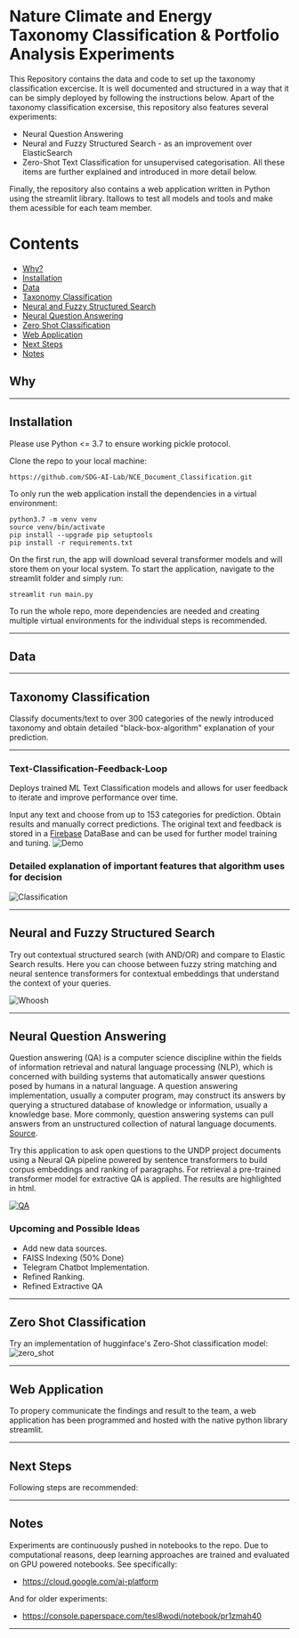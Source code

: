 # Nature Climate and Energy Taxonomy Classification & Portfolio Analysis Experiments
This Repository contains the data and code to set up the taxonomy classification excercise. It is well documented and structured in a way that it can be simply deployed by following the instructions below.
Apart of the taxonomy classification excersise, this repository also features several experiments:
* Neural Question Answering
* Neural and Fuzzy Structured Search - as an improvement over ElasticSearch
* Zero-Shot Text Classification for unsupervised categorisation.
All these items are further explained and introduced in more detail below.

Finally, the repository also contains a web application written in Python using the streamlit library. Itallows to test all models and tools and make them acessible for each team member.

Contents
========

 * [Why?](#Why?)
 * [Installation](#Installation-Setup)
 * [Data](#Data)
 * [Taxonomy Classification](#Taxonomy-Classification-Excercise)
 * [Neural and Fuzzy Structured Search](#Neural-Search)
 * [Neural Question Answering](#neural-qa)
 * [Zero Shot Classification](#zero-shot)
 * [Web Application](#streamlit)
 * [Next Steps](#next)
 * [Notes](#notes)

## Why

---
## Installation
Please use Python <= 3.7 to ensure working pickle protocol.

Clone the repo to your local machine:
```
https://github.com/SDG-AI-Lab/NCE_Document_Classification.git
```
To only run the web application install the dependencies in a virtual environment:
```
python3.7 -m venv venv
source venv/bin/activate
pip install --upgrade pip setuptools
pip install -r requirements.txt
```
On the first run, the app will download several transformer models and will store them on your local system. 
To start the application, navigate to the streamlit folder and simply run:
```
streamlit run main.py
```
To run the whole repo, more dependencies are needed and creating multiple virtual environments for the individual steps is recommended. 

---

## Data
---

## Taxonomy Classification
Classify documents/text to over 300 categories of the newly introduced taxonomy and obtain detailed "black-box-algorithm" explanation of your prediction.

---

### Text-Classification-Feedback-Loop
Deploys trained ML Text Classification models and allows for user feedback to iterate and improve performance over time. 

Input any text and choose from up to 153 categories for prediction. Obtain results and manually correct predictions. The original text and feedback is stored in a [Firebase](https://firebase.google.com/?hl=de) DataBase and can be used for further model training and tuning.
![Demo](https://github.com/jonas-nothnagel/Text-Classification-Feedback-Loop/blob/main/img/demo_1.gif)

### Detailed explanation of important features that algorithm uses for decision
![Classification](./img/classification.JPG)

---
## Neural and Fuzzy Structured Search
Try out contextual structured search (with AND/OR) and compare to Elastic Search results. Here you can choose between fuzzy string matching and neural sentence transformers for contextual embeddings that understand the context of your queries.

![Whoosh](./img/whoosh.png)

---

## Neural Question Answering
Question answering (QA) is a computer science discipline within the fields of information retrieval and natural language processing (NLP), which is concerned with building systems that automatically answer questions posed by humans in a natural language.
A question answering implementation, usually a computer program, may construct its answers by querying a structured database of knowledge or information, usually a knowledge base. More commonly, question answering systems can pull answers from an unstructured collection of natural language documents.
[Source](https://en.wikipedia.org/wiki/Question_answering).


Try this application to ask open questions to the UNDP project documents using a Neural QA pipeline powered by sentence transformers to build corpus embeddings and ranking of paragraphs. For retrieval a pre-trained transformer model for extractive QA is applied. The results are highlighted in html.

[![QA](https://github.com/jonas-nothnagel/ClosedDomainQA/blob/master/img/neural_qa.gif)](#features)

### Upcoming and Possible Ideas
* Add new data sources. 
* FAISS Indexing (50% Done)
* Telegram Chatbot Implementation.
* Refined Ranking.
* Refined Extractive QA

---


## Zero Shot Classification
Try an implementation of hugginface's Zero-Shot classification model:
![zero_shot](./img/zero_shot.png)

---

## Web Application
To propery communicate the findings and result to the team, a web application has been programmed and hosted with the native python library streamlit. 

---

## Next Steps
Following steps are recommended:

---

## Notes

Experiments are continuously pushed in notebooks to the repo.
Due to computational reasons, deep learning approaches are trained and evaluated on GPU powered notebooks. See specifically: 
* https://cloud.google.com/ai-platform

And for older experiments:
* https://console.paperspace.com/tesl8wodi/notebook/pr1zmah40

---